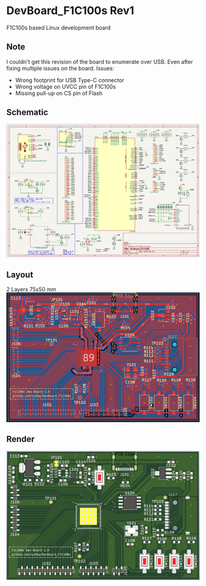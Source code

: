 # DevBoard_F1C100s Rev1
F1C100s based Linux development board

## Note
I couldn't get this revision of the board to enumerate over USB. 
Even after fixing multiple issues on the board.
Issues:
- Wrong footprint for USB Type-C connector
- Wrong voltage on UVCC pin of F1C100s
- Missing pull-up on CS pin of Flash

## Schematic
![Schematic](./images/schematic.png)

## Layout
2 Layers 75x50 mm  
![Layout](./images/layout.png)

## Render
![Render](./images/render.png)